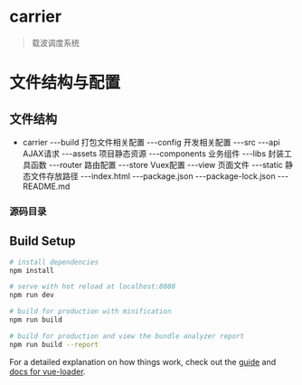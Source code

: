 # carrier

> 载波调度系统

# 文件结构与配置

## 文件结构
- carrier
---build  打包文件相关配置
---config  开发相关配置
---src
   ---api  AJAX请求
   ---assets  项目静态资源
   ---components  业务组件
   ---libs  封装工具函数
   ---router  路由配置
   ---store  Vuex配置
   ---view  页面文件
---static  静态文件存放路径
---index.html
---package.json
---package-lock.json
---README.md



### 源码目录

## Build Setup

``` bash
# install dependencies
npm install

# serve with hot reload at localhost:8080
npm run dev

# build for production with minification
npm run build

# build for production and view the bundle analyzer report
npm run build --report
```

For a detailed explanation on how things work, check out the [guide](http://vuejs-templates.github.io/webpack/) and [docs for vue-loader](http://vuejs.github.io/vue-loader).
